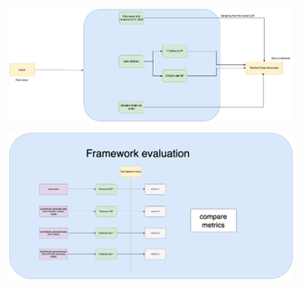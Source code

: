 ![framework image](img/synthetic%20data%20gen%20pipeline.png)

![evaluation strategy image](img/synthetic%20data%20gen_evaluation.png  "evaluation")
